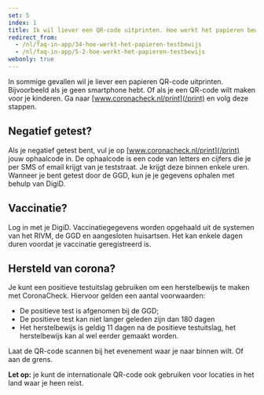 ```yaml
---
set: 5
index: 1
title: Ik wil liever een QR-code uitprinten. Hoe werkt het papieren bewijs? 
redirect_from: 
  - /nl/faq-in-app/34-hoe-werkt-het-papieren-testbewijs
  - /nl/faq-in-app/5-2-hoe-werkt-het-papieren-testbewijs
webonly: true
---
```

In sommige gevallen wil je liever een papieren QR-code uitprinten. Bijvoorbeeld als je geen smartphone hebt. Of als je een QR-code wilt maken voor je kinderen. Ga naar [www.coronacheck.nl/print](/print) en volg deze stappen.

## Negatief getest?
Als je negatief getest bent, vul je op [www.coronacheck.nl/print](/print) jouw ophaalcode in. De ophaalcode is een code van letters en cijfers die je per SMS of email krijgt van je teststraat. Je krijgt deze binnen enkele uren. Wanneer je bent getest door de GGD, kun je je gegevens ophalen met behulp van DigiD.

## Vaccinatie?

Log in met je DigiD. Vaccinatiegegevens worden opgehaald uit de systemen van het RIVM, de GGD en aangesloten huisartsen. Het kan enkele dagen duren voordat je vaccinatie geregistreerd is. 

## Hersteld van corona?

Je kunt een positieve testuitslag gebruiken om een herstelbewijs te maken met CoronaCheck. Hiervoor gelden een aantal voorwaarden:

- De positieve test is afgenomen bij de GGD;
- De positieve test kan niet langer geleden zijn dan 180 dagen
- Het herstelbewijs is geldig 11 dagen na de positieve testuitslag, het herstelbewijs kan al wel eerder gemaakt worden. 

Laat de QR-code scannen bij het evenement waar je naar binnen wilt. Of aan de grens.

**Let op:** je kunt de internationale QR-code ook gebruiken voor locaties in het land waar je heen reist.

